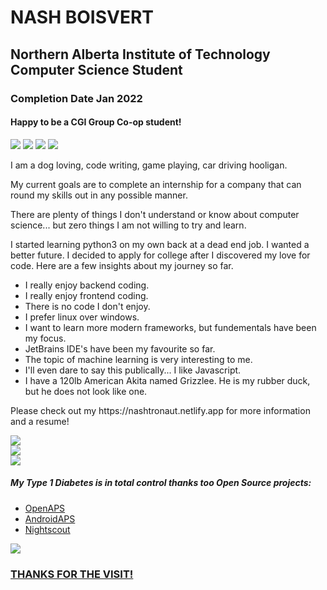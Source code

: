 # NASH BOISVERT

## Northern Alberta Institute of Technology Computer Science Student

### Completion Date Jan 2022

#### Happy to be a CGI Group Co-op student!

<a href="mailto:nashboisvert1@gmail.com"><img src="https://img.shields.io/badge/Gmail-D14836?style=for-the-badge&logo=gmail&logoColor=white"></a>
<a href="https://discordapp.com/users/305961086782275586/"><img src="https://img.shields.io/badge/Discord-7289DA?style=for-the-badge&logo=discord&logoColor=white"></a>
<a href="https://www.linkedin.com/in/nash-boisvert/"><img src="https://img.shields.io/badge/LinkedIn-0077B5?style=for-the-badge&logo=linkedin&logoColor=white"></a>
<a href="https://leetcode.com/Nashtronaut/"><img src="https://img.shields.io/badge/-LeetCode-FFA116?style=for-the-badge&logo=LeetCode&logoColor=black"></a>

<p>I am a dog loving, code writing, game playing, car driving hooligan.</p>
<p>My current goals are to complete an internship for a company that can round my skills out in any possible manner.</p>
<p>There are plenty of things I don't understand or know about computer science... but zero things I am not willing to try and learn.</p>

<p>I started learning python3 on my own back at a dead end job. I wanted a better future. I decided to apply for college after I discovered my love for code. Here are a few insights about my journey so far.</p>

- I really enjoy backend coding.
- I really enjoy frontend coding.
- There is no code I don't enjoy.
- I prefer linux over windows.
- I want to learn more modern frameworks, but fundementals have been my focus.
- JetBrains IDE's have been my favourite so far.
- The topic of machine learning is very interesting to me.
- I'll even dare to say this publically... I like Javascript.
- I have a 120lb American Akita named Grizzlee. He is my rubber duck, but he does not look like one.

<p>Please check out my https://nashtronaut.netlify.app for more information and a resume!</p>

![](https://github-readme-stats.vercel.app/api?username=Nashtronaut&theme=gotham&hide_border=false&include_all_commits=true&count_private=true)<br/>
![](https://github-readme-streak-stats.herokuapp.com/?user=Nashtronaut&theme=gotham&hide_border=false)<br/>
![](https://github-readme-stats.vercel.app/api/top-langs/?username=Nashtronaut&theme=gotham&hide_border=false&include_all_commits=true&count_private=true&layout=compact)

##### *My Type 1 Diabetes is in total control thanks too Open Source projects:*
  - <a href="https://github.com/openaps">OpenAPS<a/>
  - <a href="https://androidaps.readthedocs.io/en/latest/">AndroidAPS</a>
  - <a href="https://nightscout.github.io/">Nightscout
  
  ![](https://github-profile-trophy.vercel.app/?username=Nashtronaut&theme=chalk&no-frame=true&no-bg=false&margin-w=4)

### THANKS FOR THE VISIT!

